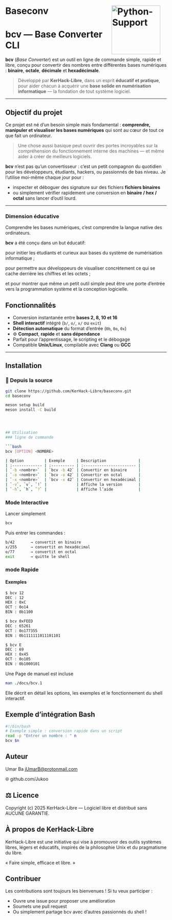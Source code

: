# Baseconv  <img src="https://img.shields.io/badge/With%20Python%20Support-yellow?style=for-the-badge&logo=python" width="152"  height="" alt="Python-Support" style="margin-right:20px"  align="right"/>


# bcv — Base Converter CLI

**bcv** (*Base Converter*) est un outil en ligne de commande simple, rapide et libre, conçu pour convertir des nombres entre différentes bases numériques : **binaire**, **octale**, **décimale** et **hexadécimale**.

> Développé par **KerHack-Libre**, dans un esprit **éducatif et pratique**, pour aider chacun à acquérir une **base solide en numérisation informatique** — la fondation de tout système logiciel.

---

## Objectif du projet

Ce projet est né d’un besoin simple mais fondamental :
**comprendre, manipuler et visualiser les bases numériques** qui sont au cœur de tout ce que fait un ordinateur.

> Une chose aussi basique peut ouvrir des portes incroyables sur la compréhension du fonctionnement interne des machines — et même aider à créer de meilleurs logiciels.

**bcv** n’est pas qu’un convertisseur :
c’est un petit compagnon du quotidien pour les développeurs, étudiants, hackers, ou passionnés de bas niveau.
Je l’utilise moi-même chaque jour pour :
- inspecter et déboguer  des  signature sur des fichiers **fichiers binaires**
- ou simplement vérifier rapidement une conversion en **binaire / hex / octal** sans lancer d’outil lourd.

--- 

### Dimension éducative

Comprendre les bases numériques, c’est comprendre la langue native des ordinateurs.

**bcv** a été conçu dans un but éducatif: 

pour initier les étudiants et curieux aux bases du système de numérisation informatique ;

pour permettre aux développeurs de visualiser concrètement ce qui se cache derrière les chiffres et les octets ;

et pour montrer que même un petit outil simple peut être une porte d’entrée vers la programmation système et la conception logicielle.

## Fonctionnalités

- Conversion instantanée entre **bases 2, 8, 10 et 16**
- **Shell interactif** intégré (`b/`, `o/`, `x/` ou `exit`)
- **Détection automatique** du format d’entrée (`0b`, `0o`, `0x`)
- ⚙️ **Compact**, **rapide** et **sans dépendance**
- Parfait pour l’apprentissage, le scripting et le débogage
- Compatible **Unix/Linux**, compilable avec **Clang** ou **GCC**

---

## Installation

### 🔧 Depuis la source

```bash
git clone https://github.com/KerHack-Libre/baseconv.git
cd baseconv

meson setup build 
meson install -C build  




## Utilisation 
### ligne de commande 

```bash
bcv [OPTION] <NOMBRE> 

| Option         | Exemple     | Description              |
| :------------- | :---------- | :----------------------- |
| `-b <nombre>`  | `bcv -b 42` | Convertir en binaire     |
| `-o <nombre>`  | `bcv -o 42` | Convertir en octal       |
| `-x <nombre>`  | `bcv -x 42` | Convertir en hexadécimal |
| `-v`, `v`, `!` |             | Affiche la version       |
| `-h`, `h`, `?` |             | Affiche l’aide           |

``` 

### Mode Interactive 

Lancer simplement 
```bash 
bcv  
```
Puis entrer les commandes : 

```bash 
b/42       → convertit en binaire
x/255      → convertit en hexadécimal
o/77       → convertit en octal
exit       → quitte le shell
```

###  mode Rapide 

#### Exemples 

```bash 
$ bcv 12
DEC : 12
HEX : 0xC
OCT : 0o14
BIN : 0b1100

$ bcv 0xFEED
DEC : 65261
OCT : 0o177355
BIN : 0b1111111011101101

$ bcv E
DEC : 69
HEX : 0x45
OCT : 0o105
BIN : 0b1000101

```

Une Page de manuel est incluse 

```bash  
man ./docs/bcv.1
```
Elle décrit en détail les options, les exemples et le fonctionnement du shell interactif. 

## Exemple d’intégration Bash

```bash 
#!/bin/bash
# Exemple simple : conversion rapide dans un script
read -p "Entrer un nombre : " n
bcv $n
```

## Auteur

Umar Ba
jUmarB@protonmail.com

🌐 github.com/Jukoo

## ⚖️ Licence

Copyright (c) 2025
KerHack-Libre — Logiciel libre et distribué sans AUCUNE GARANTIE.

## À propos de KerHack-Libre

KerHack-Libre est une initiative qui vise à promouvoir des outils systèmes libres, légers et éducatifs,
inspirés de la philosophie Unix et du pragmatisme du libre.

« Faire simple, efficace et libre. » 

## Contribuer

Les contributions sont toujours les bienvenues !
Si tu veux participer :

* Ouvre une issue pour proposer une amélioration
* Soumets une pull request
* Ou simplement partage bcv avec d’autres passionnés du shell ! 
